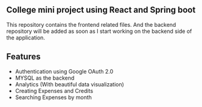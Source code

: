 ##  College mini project using React and Spring boot
This repository contains the frontend related files. And the backend repository will be added as soon as I start working on the backend side of the application.


##  Features
- Authentication using Google OAuth 2.0 
- MYSQL as the backend
- Analytics (With beautiful data visualization)
- Creating Expenses and Credits
- Searching Expenses by month
